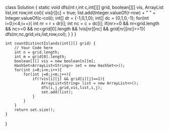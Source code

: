 class Solution {
    static void dfs(int r,int c,int[][] grid, boolean[][] vis, ArrayList<String> list,int row,int col){
        vis[r][c] = true;
        list.add(Integer.valueOf(r-row) + " " + Integer.valueOf(c-col));
        int[] dr = {-1,0,1,0};
        int[] dc = {0,1,0,-1};
        for(int i=0;i<4;i++){
            int nr = r + dr[i];
            int nc = c + dc[i];
            if(nr>=0 && nr<grid.length && nc>=0 && nc<grid[0].length && !vis[nr][nc] && grid[nr][nc]==1){
                dfs(nr,nc,grid,vis,list,row,col);
            }
        }
    }

    int countDistinctIslands(int[][] grid) {
        // Your Code here
        int n = grid.length;
        int m = grid[0].length;
        boolean[][] vis = new boolean[n][m];
        HashSet<ArrayList<String>> set = new HashSet<>();
        for(int i=0;i<n;i++){
            for(int j=0;j<m;j++){
                if(!vis[i][j] && grid[i][j]==1){
                    ArrayList<String> list = new ArrayList<>();
                    dfs(i,j,grid,vis,list,i,j);
                    set.add(list);
                }
            }
        }
        return set.size();
    }
}